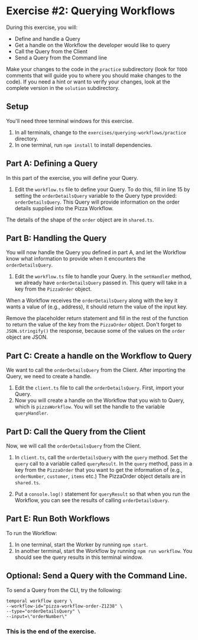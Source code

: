 # Exercise #2: Querying Workflows

During this exercise, you will:

- Define and handle a Query
- Get a handle on the Workflow the developer would like to query
- Call the Query from the Client
- Send a Query from the Command line

Make your changes to the code in the `practice` subdirectory (look for
`TODO` comments that will guide you to where you should make changes to
the code). If you need a hint or want to verify your changes, look at
the complete version in the `solution` subdirectory.

## Setup

You'll need three terminal windows for this exercise.

1. In all terminals, change to the `exercises/querying-workflows/practice` directory.
2. In one terminal, run `npm install` to install dependencies.

## Part A: Defining a Query

In this part of the exercise, you will define your Query.

1. Edit the `workflow.ts` file to define your Query. To do this, fill in line 15 by setting the `orderDetailsQuery` variable to the Query type provided: `orderDetailsQuery`. This Query will provide information on the order details supplied into the Pizza Workflow.

The details of the shape of the `order` object are in `shared.ts`.

## Part B: Handling the Query

You will now handle the Query you defined in part A, and let the Workflow know what information to provide when it encounters the `orderDetailsQuery`.

1. Edit the `workflow.ts` file to handle your Query. In the `setHandler` method, we already have `orderDetailsQuery` passed in. This query will take in a key from the `PizzaOrder` object.

When a Workflow receives the `orderDetailsQuery` along with the key it wants a value of (e.g., address), it should return the value of the input key.

Remove the placeholder return statement and fill in the rest of the function to return the value of the key from the `PizzaOrder` object. Don't forget to `JSON.stringify()` the response, because some of the values on the `order` object are JSON.

## Part C: Create a handle on the Workflow to Query

We want to call the `orderDetailsQuery` from the Client. After importing the Query, we need to create a handle.

1. Edit the `client.ts` file to call the `orderDetailsQuery`. First, import your Query.
2. Now you will create a handle on the Workflow that you wish to Query, which is `pizzaWorkflow`. You will set the handle to the variable `queryHandler`.

## Part D: Call the Query from the Client

Now, we will call the `orderDetailsQuery` from the Client.

1. In `client.ts`, call the `orderDetailsQuery` with the `query` method. Set the `query` call to a variable called `queryResult`. In the `query` method, pass in a key from the `PizzaOrder` that you want to get the information of (e.g., `orderNumber`, `customer`, `items` etc.) The PizzaOrder object details are in `shared.ts`.

2. Put a `console.log()` statement for `queryResult` so that when you run the Workflow, you can see the results of calling `orderDetailsQuery`.

## Part E: Run Both Workflows

To run the Workflow:

1. In one terminal, start the Worker by running `npm start`.
2. In another terminal, start the Workflow by running `npm run workflow`. You should see the query results in this terminal window.

## Optional: Send a Query with the Command Line.

To send a Query from the CLI, try the following:

```
temporal workflow query \
--workflow-id="pizza-workflow-order-Z1238" \
--type="orderDetailsQuery" \
--input=\"orderNumber\"
```

### This is the end of the exercise.
